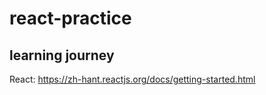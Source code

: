 # react-practice


## learning journey
React: https://zh-hant.reactjs.org/docs/getting-started.html
